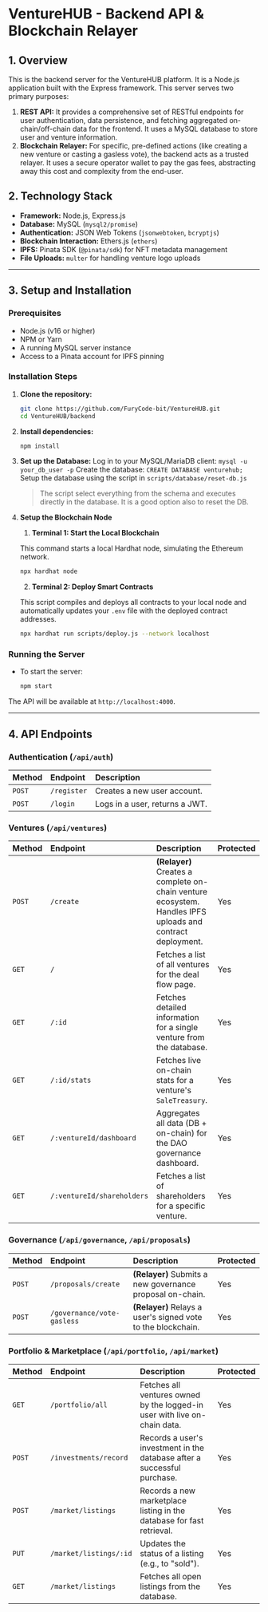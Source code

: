 # VentureHUB - Backend API & Blockchain Relayer

## 1. Overview

This is the backend server for the VentureHUB platform. It is a Node.js application built with the Express framework. This server serves two primary purposes:

1.  **REST API:** It provides a comprehensive set of RESTful endpoints for user authentication, data persistence, and fetching aggregated on-chain/off-chain data for the frontend. It uses a MySQL database to store user and venture information.
2.  **Blockchain Relayer:** For specific, pre-defined actions (like creating a new venture or casting a gasless vote), the backend acts as a trusted relayer. It uses a secure operator wallet to pay the gas fees, abstracting away this cost and complexity from the end-user.

## 2. Technology Stack

-   **Framework:** Node.js, Express.js
-   **Database:** MySQL (`mysql2/promise`)
-   **Authentication:** JSON Web Tokens (`jsonwebtoken`, `bcryptjs`)
-   **Blockchain Interaction:** Ethers.js (`ethers`)
-   **IPFS:** Pinata SDK (`@pinata/sdk`) for NFT metadata management
-   **File Uploads:** `multer` for handling venture logo uploads

---

## 3. Setup and Installation

### Prerequisites

-   Node.js (v16 or higher)
-   NPM or Yarn
-   A running MySQL server instance
-   Access to a Pinata account for IPFS pinning

### Installation Steps

1.  **Clone the repository:**
    ```bash
    git clone https://github.com/FuryCode-bit/VentureHUB.git
    cd VentureHUB/backend
    ```

2.  **Install dependencies:**
    ```bash
    npm install
    ```

3.  **Set up the Database:**
    Log in to your MySQL/MariaDB client: `mysql -u your_db_user -p`
    Create the database: `CREATE DATABASE venturehub;`
    Setup the database using the script in `scripts/database/reset-db.js`

    > The script select everything from the schema and executes directly in the database. It is a good option also to reset the DB.

4. **Setup the Blockchain Node**  
    
    1. **Terminal 1: Start the Local Blockchain**
    
    This command starts a local Hardhat node, simulating the Ethereum network.
    ```bash
    npx hardhat node
    ```

    2. **Terminal 2: Deploy Smart Contracts**

    This script compiles and deploys all contracts to your local node and automatically updates your `.env` file with the deployed contract addresses.
    ```bash
    npx hardhat run scripts/deploy.js --network localhost
    ```

### Running the Server

-   To start the server:
    ```bash
    npm start
    ```

The API will be available at `http://localhost:4000`.

---

## 4. API Endpoints

### Authentication (`/api/auth`)

| Method | Endpoint        | Description                               |
| :----- | :-------------- | :---------------------------------------- |
| `POST` | `/register`     | Creates a new user account.               |
| `POST` | `/login`        | Logs in a user, returns a JWT.          |

### Ventures (`/api/ventures`)

| Method | Endpoint                     | Description                                                                                              | Protected |
| :----- | :--------------------------- | :------------------------------------------------------------------------------------------------------- | :-------- |
| `POST`   | `/create`                    | **(Relayer)** Creates a complete on-chain venture ecosystem. Handles IPFS uploads and contract deployment. | Yes       |
| `GET`    | `/`                          | Fetches a list of all ventures for the deal flow page.                                                   | Yes       |
| `GET`    | `/:id`                       | Fetches detailed information for a single venture from the database.                                     | Yes       |
| `GET`    | `/:id/stats`                 | Fetches live on-chain stats for a venture's `SaleTreasury`.                                              | Yes       |
| `GET`    | `/:ventureId/dashboard`      | Aggregates all data (DB + on-chain) for the DAO governance dashboard.                                    | Yes       |
| `GET`    | `/:ventureId/shareholders`   | Fetches a list of shareholders for a specific venture.                                                   | Yes       |

### Governance (`/api/governance`, `/api/proposals`)

| Method | Endpoint                | Description                                                          | Protected |
| :----- | :---------------------- | :------------------------------------------------------------------- | :-------- |
| `POST` | `/proposals/create`     | **(Relayer)** Submits a new governance proposal on-chain.            | Yes       |
| `POST` | `/governance/vote-gasless` | **(Relayer)** Relays a user's signed vote to the blockchain.        | Yes       |

### Portfolio & Marketplace (`/api/portfolio`, `/api/market`)

| Method | Endpoint                | Description                                                               | Protected |
| :----- | :---------------------- | :------------------------------------------------------------------------ | :-------- |
| `GET`  | `/portfolio/all`        | Fetches all ventures owned by the logged-in user with live on-chain data. | Yes       |
| `POST` | `/investments/record`   | Records a user's investment in the database after a successful purchase. | Yes       |
| `POST` | `/market/listings`      | Records a new marketplace listing in the database for fast retrieval.    | Yes       |
| `PUT`  | `/market/listings/:id`  | Updates the status of a listing (e.g., to "sold").                     | Yes       |
| `GET`  | `/market/listings`      | Fetches all open listings from the database.                              | Yes       |